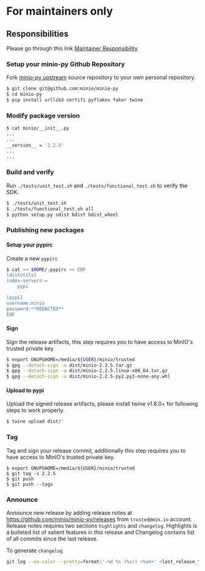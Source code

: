 # For maintainers only

## Responsibilities
Please go through this link [Maintainer Responsibility](https://gist.github.com/abperiasamy/f4d9b31d3186bbd26522)

### Setup your minio-py Github Repository
Fork [minio-py upstream](https://github.com/minio/minio-py/fork) source repository to your own personal repository.
```sh
$ git clone git@github.com:minio/minio-py
$ cd minio-py
$ pip install urllib3 certifi pyflakes faker twine
```

### Modify package version
```sh
$ cat minio/__init__.py
...
...
__version__ = '2.2.5'
...
...

```

### Build and verify
Run `./tests/unit_test.sh` and `./tests/functional_test.sh` to verify the SDK.
```sh
$ ./tests/unit_test.sh
$ ./tests/functional_test.sh all
$ python setup.py sdist bdist bdist_wheel
```

### Publishing new packages

#### Setup your pypirc
Create a new `pypirc`

```sh
$ cat >> $HOME/.pypirc << EOF
[distutils]
index-servers =
    pypi

[pypi]
username:minio
password:**REDACTED**
EOF

```

#### Sign
Sign the release artifacts, this step requires you to have access to MinIO's trusted private key.
```sh
$ export GNUPGHOME=/media/${USER}/minio/trusted
$ gpg --detach-sign -a dist/minio-2.2.5.tar.gz
$ gpg --detach-sign -a dist/minio-2.2.5.linux-x86_64.tar.gz
$ gpg --detach-sign -a dist/minio-2.2.5-py2.py3-none-any.whl
```

#### Upload to pypi
Upload the signed release artifacts, please install twine v1.8.0+ for following steps to work properly.
```sh
$ twine upload dist/*
```

### Tag
Tag and sign your release commit, additionally this step requires you to have access to MinIO's trusted private key.
```
$ export GNUPGHOME=/media/${USER}/minio/trusted
$ git tag -s 2.2.5
$ git push
$ git push --tags
```

### Announce
Announce new release by adding release notes at https://github.com/minio/minio-py/releases from `trusted@min.io` account. Release notes requires two sections `highlights` and `changelog`. Highlights is a bulleted list of salient features in this release and Changelog contains list of all commits since the last release.

To generate `changelog`
```sh
git log --no-color --pretty=format:'-%d %s (%cr) <%an>' <last_release_tag>..<latest_release_tag>
```
